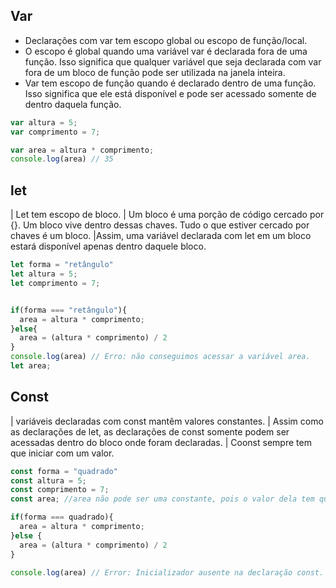 ## Var

- Declarações com var tem escopo global ou escopo de função/local.
- O escopo é global quando uma variável var é declarada fora de uma função. Isso significa que qualquer variável que seja declarada com var fora de um bloco de função pode ser utilizada na janela inteira.
- Var tem escopo de função quando é declarado dentro de uma função. Isso significa que ele está disponível e pode ser acessado somente de dentro daquela função.

```js
var altura = 5;
var comprimento = 7;

var area = altura * comprimento;
console.log(area) // 35

```

## let

| Let tem escopo de bloco.
| Um bloco é uma porção de código cercado por {}. Um bloco vive dentro dessas chaves. Tudo o que estiver cercado por chaves é um bloco.
|Assim, uma variável declarada com let em um bloco estará disponível apenas dentro daquele bloco.

```js
let forma = "retângulo"
let altura = 5;
let comprimento = 7;


if(forma === "retângulo"){
  area = altura * comprimento;
}else{
  area = (altura * comprimento) / 2
}
console.log(area) // Erro: não conseguimos acessar a variável area.
let area;

```

## Const

| variáveis declaradas com const mantêm valores constantes. 
| Assim como as declarações de let, as declarações de const somente podem ser acessadas dentro do bloco onde foram declaradas.
| Coonst sempre tem que iniciar com um valor.

```js
const forma = "quadrado"
const altura = 5;
const comprimento = 7;
const area; //area não pode ser uma constante, pois o valor dela tem que ser alterado

if(forma === quadrado){
  area = altura * comprimento;
}else {
  area = (altura * comprimento) / 2
}

console.log(area) // Error: Inicializador ausente na declaração const.
```

